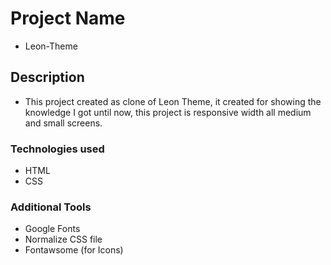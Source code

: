 # Project Name
- Leon-Theme
## Description 
- This project created as clone of Leon Theme, it created for showing the knowledge I got until now, this project is responsive width all medium and small screens.
### Technologies used
- HTML
- CSS 
### Additional Tools
- Google Fonts
- Normalize CSS file
- Fontawsome (for Icons)
